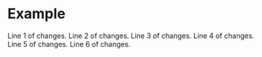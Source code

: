 # Example
Line 1 of changes.
Line 2 of changes.
Line 3 of changes.
Line 4 of changes.
Line 5 of changes.
Line 6 of changes.